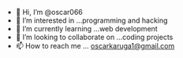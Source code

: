- 👋 Hi, I’m @oscar066
- 👀 I’m interested in ...programming and hacking 
- 🌱 I’m currently learning ...web development 
- 💞️ I’m looking to collaborate on ...coding projects
- 📫 How to reach me ... oscarkaruga1@gmail.com 

<!---
oscar066/oscar066 is a ✨ special ✨ repository because its `README.md` (this file) appears on your GitHub profile.
You can click the Preview link to take a look at your changes.
--->
